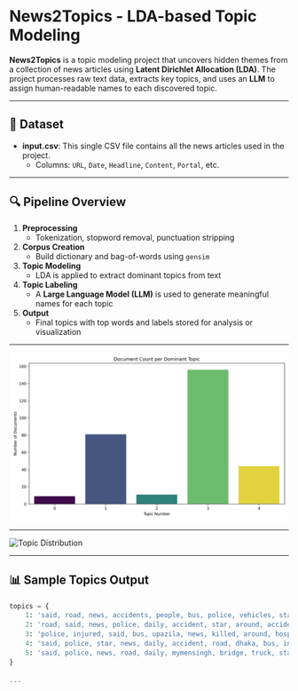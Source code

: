 # News2Topics - LDA-based Topic Modeling

**News2Topics** is a topic modeling project that uncovers hidden themes from a collection of news articles using **Latent Dirichlet Allocation (LDA)**. The project processes raw text data, extracts key topics, and uses an **LLM** to assign human-readable names to each discovered topic.

---

## 📂 Dataset

- **input.csv**: This single CSV file contains all the news articles used in the project.
    - Columns: `URL`, `Date`, `Headline`, `Content`, `Portal`, etc.

---

## 🔍 Pipeline Overview

1. **Preprocessing**
   - Tokenization, stopword removal, punctuation stripping
2. **Corpus Creation**
   - Build dictionary and bag-of-words using `gensim`
3. **Topic Modeling**
   - LDA is applied to extract dominant topics from text
4. **Topic Labeling**
   - A **Large Language Model (LLM)** is used to generate meaningful names for each topic
5. **Output**
   - Final topics with top words and labels stored for analysis or visualization

---


![LDA Topic Distribution](dominant_topic_distribution.png)

---
<img src="dominant_topic_distribution.pngg" alt="Topic Distribution" width="400" />

---

## 📊 Sample Topics Output

```python
topics = { 
    1: 'said, road, news, accidents, people, bus, police, vehicles, star, daily',
    2: 'road, said, news, police, daily, accident, star, around, accidents, also',
    3: 'police, injured, said, bus, upazila, news, killed, around, hospital, people',
    4: 'said, police, star, news, daily, accident, road, dhaka, bus, injured',
    5: 'said, police, news, road, daily, mymensingh, bridge, truck, star, bangladesh',
}

---


